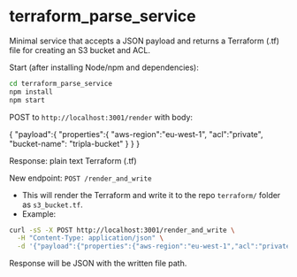 # terraform_parse_service

Minimal service that accepts a JSON payload and returns a Terraform (.tf) file for creating an S3 bucket and ACL.

Start (after installing Node/npm and dependencies):

```bash
cd terraform_parse_service
npm install
npm start
```

POST to `http://localhost:3001/render` with body:

{
  "payload":{
    "properties":{
      "aws-region":"eu-west-1",
      "acl":"private",
      "bucket-name": "tripla-bucket"
    }
  }
}

Response: plain text Terraform (.tf)

New endpoint: `POST /render_and_write`
- This will render the Terraform and write it to the repo `terraform/` folder as `s3_bucket.tf`.
- Example:

```bash
curl -sS -X POST http://localhost:3001/render_and_write \
  -H "Content-Type: application/json" \
  -d '{"payload":{"properties":{"aws-region":"eu-west-1","acl":"private","bucket-name":"tripla-bucket"}}}'
```

Response will be JSON with the written file path.
